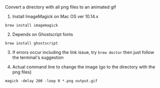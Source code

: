 Convert a directory with all png files to an animated gif 

1. Install ImageMagick on Mac OS ver 10.14.x 
```
brew install imagemagick
```

2. Depends on Ghostscript fonts
```
brew install ghostscript
```

3. If errors occur including the link issue, try `brew doctor` then just follow the terminal's suggestion

4. Actual command line to change the image (go to the directory with the png files)

`magick -delay 200 -loop 0 *.png output.gif`
